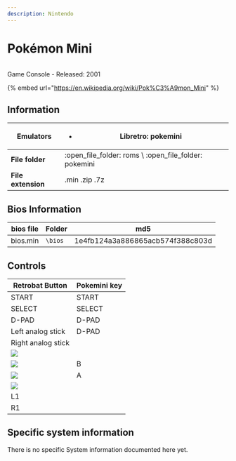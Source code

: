 ```yaml
---
description: Nintendo
---
```


# Pokémon Mini

<figure><img src="https://i.imgur.com/wvxbHej.png" alt=""><figcaption></figcaption></figure>

Game Console - Released: 2001

{% embed url="https://en.wikipedia.org/wiki/Pok%C3%A9mon_Mini" %}

## Information

| **Emulators**      | <ul><li>Libretro: pokemini</li></ul>                      |
| ------------------ | --------------------------------------------------------- |
| **File folder**    | :open\_file\_folder: roms \ :open\_file\_folder: pokemini |
| **File extension** | .min .zip .7z                                             |

## Bios Information

| bios file | Folder  | md5                              |
| --------- | ------- | -------------------------------- |
| bios.min  | `\bios` | 1e4fb124a3a886865acb574f388c803d |

## Controls

| Retrobat Button                                          | Pokemini key |
| -------------------------------------------------------- | ------------ |
| START                                                    | START        |
| SELECT                                                   | SELECT       |
| D-PAD                                                    | D-PAD        |
| Left analog stick                                        | D-PAD        |
| Right analog stick                                       |              |
| ![](<../../../../.gitbook/assets/image (2) (1) (1).png>) |              |
| ![](<../../../../.gitbook/assets/image (1) (2) (1).png>) | B            |
| ![](<../../../../.gitbook/assets/image (4) (1).png>)     | A            |
| ![](<../../../../.gitbook/assets/image (3) (1) (2).png>) |              |
| L1                                                       |              |
| R1                                                       |              |

## Specific system information

There is no specific System information documented here yet.
